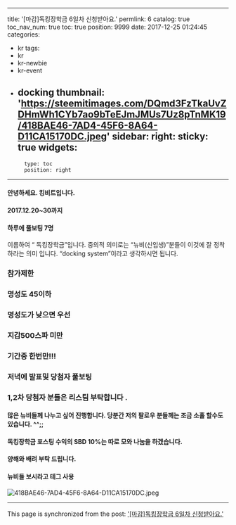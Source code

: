 
---
title: '[마감]독킹장학금 6일차 신청받아요.'
permlink: 6
catalog: true
toc_nav_num: true
toc: true
position: 9999
date: 2017-12-25 01:24:45
categories:
- kr
tags:
- kr
- kr-newbie
- kr-event
- docking
thumbnail: 'https://steemitimages.com/DQmd3FzTkaUvZDHmWh1CYb7ao9bTeEJmJMUs7Uz8pTnMK19/418BAE46-7AD4-45F6-8A64-D11CA15170DC.jpeg'
sidebar:
    right:
        sticky: true
widgets:
    -
        type: toc
        position: right
---


#### 안녕하세요. 킹비트입니다.  
#### 2017.12.20~30까지
#### 하루에 풀보팅 7명 
이름하여 “ 독킹장학금”입니다. 중의적 의미로는 “뉴비(신입생)”분들이 이것에 잘 정착하라는 의미 입니다. “docking system”이라고 생각하시면 됩니다. 

### 참가제한
### 명성도 45이하
### 명성도가 낮으면 우선
### 지갑500스파 미만 
### 기간중 한번만!!!
### 저녁에 발표및 당첨자 풀보팅
### 1,2차 당첨자 분들은 리스팀 부탁합니다 .

#### 많은 뉴비들께 나누고 싶어 진행합니다. 당분간 저의 팔로우 분들께는 조금 소홀 할수도 있습니다. ^^;;
#### 독킹장학금 포스팅 수익의 SBD 10%는 따로 모와 나눔을 하겠습니다. 
#### 양해와 배려 부탁 드립니다. 
#### 뉴비들 보시라고 테그 사용

![418BAE46-7AD4-45F6-8A64-D11CA15170DC.jpeg](https://steemitimages.com/DQmd3FzTkaUvZDHmWh1CYb7ao9bTeEJmJMUs7Uz8pTnMK19/418BAE46-7AD4-45F6-8A64-D11CA15170DC.jpeg)

- - -

This page is synchronized from the post: ['[마감]독킹장학금 6일차 신청받아요.'](https://steemit.com/@kingbit/6)
